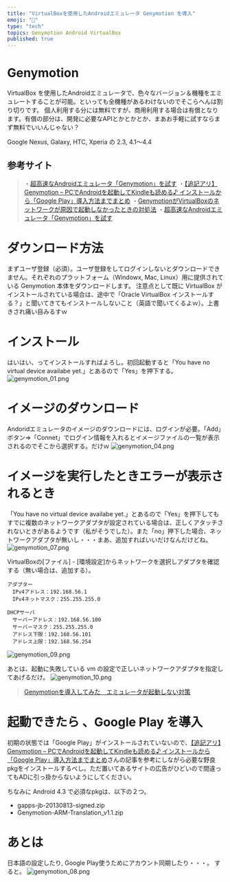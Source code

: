 ```yaml
---
title: "VirtualBoxを使用したAndroidエミュレータ Genymotion を導入"
emoji: "📝"
type: "tech"
topics: Genymotion Android VirtualBox
published: true
---
```


# Genymotion 
VirtualBox を使用したAndroidエミュレータで、色々なバージョン＆機種をエミュレートすることが可能。といっても全機種があるわけないのでそこらへんは割り切りです。
個人利用する分には無料ですが、商用利用する場合は有償となります。有償の部分は、開発に必要なAPIとかとかとか、まあお手軽に試すならまず無料でいいんじゃない？

Google Nexus, Galaxy, HTC, Xperia の 2.3, 4.1～4.4 

## 参考サイト

> ・[超高速なAndroidエミュレータ「Genymotion」を試す](http://www.teradas.net/archives/13895/)
> ・[【追記アリ】Genymotion – PCでAndroidを起動してKindleも読める♪ インストールから「Google Play」導入方法までまとめ](http://mogi2fruits.net/blog/os-software/windows/1557/)
> ・[GenymotionがVirtualBoxのネットワークが原因で起動しなかったときの対処法](http://www.absolute-keitarou.net/blog/?p=1115)
> ・[超高速なAndroidエミュレータ「Genymotion」を試す](http://www.teradas.net/archives/13895/)


# ダウンロード方法
まずユーザ登録（必須）。ユーザ登録をしてログインしないとダウンロードできません。それぞれのプラットフォーム（Windowx, Mac, Linux）用に提供されている Genymotion 本体をダウンロードします。
注意点として既に VirtualBox がインストールされている場合は、途中で「Oracle VirtualBox インストールする？」と聞いてきてもインストールしないこと（英語で聞いてくるよｗ）。上書きされ痛い目みるすｗ

# インストール
はいはい、ってインストールすればよろし。初回起動すると「You have no virtual device availabe yet.」とあるので「Yes」を押下する。
![genymotion_01.png](https://qiita-image-store.s3.amazonaws.com/0/44540/285199b8-645c-5c57-6d27-d0b2df6eabd5.png)

# イメージのダウンロード
Andoridエミュレータのイメージのダウンロードには、ログインが必要。「Add」ボタン⇒「Connet」でログイン情報を入れるとイメージファイルの一覧が表示されるのでそこから選択する。だけｗ
![genymotion_04.png](https://qiita-image-store.s3.amazonaws.com/0/44540/17b6e4e8-c435-2e47-5ba6-6bc78253081f.png)

# イメージを実行したときエラーが表示されるとき
「You have no virtual device availabe yet.」とあるので「Yes」を押下してもすでに複数のネットワークアダプタが設定されている場合は、正しくアタッチされないときがあるようです（私がそうでした）。また「no」押下した場合、ネットワークアダプタが無いし・・・まあ、追加すればいいだけなんだけどね。
![genymotion_07.png](https://qiita-image-store.s3.amazonaws.com/0/44540/9cc23ffb-dfa2-27f5-7a28-5f41bc78948a.png)

VirtualBoxの[ファイル] - [環境設定]からネットワークを選択しアダプタを確認する（無い場合は、追加する）。

```
アダプター
　IPv4アドレス：192.168.56.1
　IPv4ネットマスク：255.255.255.0

DHCPサーバ
　サーバーアドレス：192.168.56.100
　サーバーマスク：255.255.255.0
　アドレス下限：192.168.56.101
　アドレス上限：192.168.56.254
```

![genymotion_09.png](https://qiita-image-store.s3.amazonaws.com/0/44540/07b466a7-da39-96f1-8924-ae4b978c117f.png)

あとは、起動に失敗している vm の設定で正しいネットワークアダプタを指定してあげるだけ。
![genymotion_10.png](https://qiita-image-store.s3.amazonaws.com/0/44540/078b3941-d2a0-4c0a-1e93-84e864c7718c.png)

> [Genymotionを導入してみた　エミュレータが起動しない対策](http://hamuhamuengineer.blogspot.jp/2013/12/genymotion.html)

# 起動できたら 、Google Play を導入
初期の状態では「Google Play」がインストールされていないので、[【追記アリ】Genymotion – PCでAndroidを起動してKindleも読める♪ インストールから「Google Play」導入方法までまとめ](http://mogi2fruits.net/blog/os-software/windows/1557/)さんの記事を参考にしながら必要な野良pkgをインストールするべし。ただ置いてあるサイトの広告がひどいので間違ってもADに引っ掛からないようにしてください。

ちなみに Android 4.3 で必須なpkgは、以下の２つ。

* gapps-jb-20130813-signed.zip
* Genymotion-ARM-Translation_v1.1.zip

# あとは
日本語の設定したり, Google Play使うためにアカウント同期したり・・・。
すると。
![genymotion_08.png](https://qiita-image-store.s3.amazonaws.com/0/44540/1d3cb8f7-adab-c05a-41ee-a69dd0f0db7f.png)


